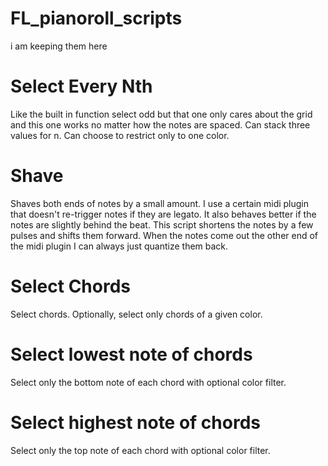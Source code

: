 # FL_pianoroll_scripts
i am keeping them here



# Select Every Nth

Like the built in function select odd but that one only cares about the grid and this one works no matter how the notes are spaced.  Can stack three values for n.  Can choose to restrict only to one color.

# Shave

Shaves both ends of notes by a small amount. I use a certain midi plugin that doesn't re-trigger notes if they are legato. It also behaves better if the notes are slightly behind the beat. This script shortens the notes by a few pulses and shifts them forward. When the notes come out the other end of the midi plugin I can always just quantize them back.

# Select Chords

Select chords.  Optionally, select only chords of a given color.

# Select lowest note of chords

Select only the bottom note of each chord with optional color filter.

# Select highest note of chords

Select only the top note of each chord with optional color filter.
